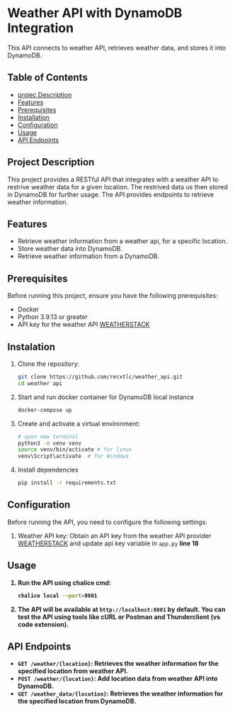 # Weather API with DynamoDB Integration

This API connects to weather API, retrieves weather data, and stores it into DynamoDB.

## Table of Contents

- [projec Description](#project-description)
- [Features](#features)
- [Prerequisites](#prerequisites)
- [Installation](#installation)
- [Configuration](#configuration)
- [Usage](#usage)
- [API Endpoints](#api-endpoints)

## Project Description

This project provides a RESTful API that integrates with a weather API to restrive weather data for a given location. The restrived data us then stored in DynamoDB for further usage. The API provides endpoints to retrieve weather information.

## Features

- Retrieve weather information from a weather api, for a specific location.
- Store weather data into DynamoDB.
- Retrieve weather information from a DynamoDB.

## Prerequisites

Before running this project, ensure you have the following prerequisites:

- Docker
- Python 3.9.13 or greater
- API key for the weather API [WEATHERSTACK](https://weatherstack.com)

## Instalation

1. Clone the repository:

   ```bash
   git clone https://github.com/recxtlc/weather_api.git
   cd weather api
   ```

2. Start and run docker container for DynamoDB local instance
   ```bash
   docker-compose up
   ```
3. Create and activate a virtual environment:

   ```bash
   # open new terminal
   python3 -m venv venv
   source venv/bin/activate # for linux
   venv\Script\activate  # for Windows
   ```

4. Install dependencies
   ```bash
   pip install -r requirements.txt
   ```

## Configuration

Before running the API, you need to configure the following settings:

1. Weather API key: Obtain an API key from the weather API provider [WEATHERSTACK](https://weatherstack.com/documentation) and update api key variable in `app.py` <b>line 18<b/>

## Usage

1. Run the API using chalice cmd:

   ```bash
   chalice local --port=8001
   ```

2. The API will be available at `http://localhost:8001` by default. You can test the API using tools like cURL or Postman and Thunderclient (vs code extension).

## API Endpoints

- `GET /weather/{location}`: Retrieves the weather information for the specified location from weather API.
- `POST /weather/{location}`: Add location data from weather API into DynamoDB.
- `GET /weather_data/{location}`: Retrieves the weather information for the specified location from DynamoDB.
